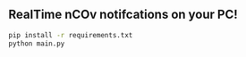 ## RealTime nCOv notifcations on your PC! 

```bash
pip install -r requirements.txt
python main.py
```
